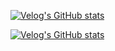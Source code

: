 [![Velog's GitHub stats](https://velog-readme-stats-git-develop-eungyeole.vercel.app/api/badge?name=hjongc)](https://velog.io/@hjongc) 

[![Velog's GitHub stats](https://velog-readme-stats.vercel.app/api?name=hjongc)]([https://github.com/eungyeole/velog-readme-stats])
